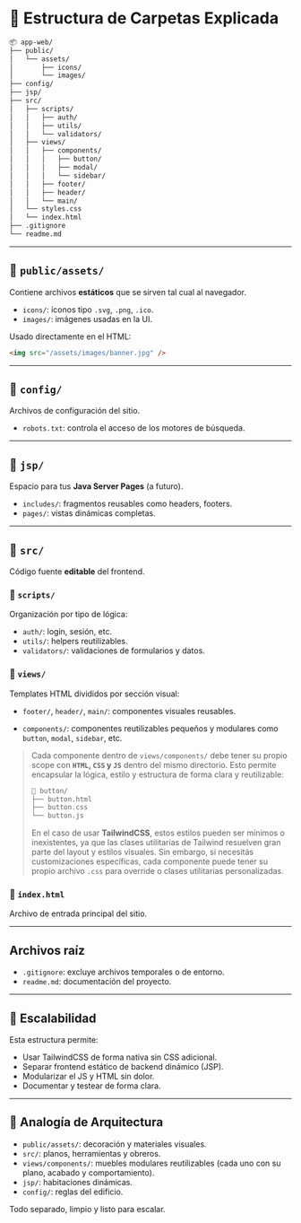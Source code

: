 # 🧠 Estructura de Carpetas Explicada

```bash
📦 app-web/
├── public/
│   └── assets/
│       ├── icons/
│       └── images/
├── config/
├── jsp/
├── src/
│   ├── scripts/
│   │   ├── auth/
│   │   ├── utils/
│   │   └── validators/
│   ├── views/
│   │   ├── components/
│   │   │   ├── button/
│   │   │   ├── modal/
│   │   │   └── sidebar/
│   │   ├── footer/
│   │   ├── header/
│   │   └── main/
│   └── styles.css
│   └── index.html
├── .gitignore
└── readme.md
```

---

## 📁 `public/assets/`

Contiene archivos **estáticos** que se sirven tal cual al navegador.

* `icons/`: íconos tipo `.svg`, `.png`, `.ico`.
* `images/`: imágenes usadas en la UI.

Usado directamente en el HTML:

```html
<img src="/assets/images/banner.jpg" />
```

---

## 📁 `config/`

Archivos de configuración del sitio.

* `robots.txt`: controla el acceso de los motores de búsqueda.

---

## 📁 `jsp/`

Espacio para tus **Java Server Pages** (a futuro).

* `includes/`: fragmentos reusables como headers, footers.
* `pages/`: vistas dinámicas completas.

---

## 📁 `src/`

Código fuente **editable** del frontend.

### 📁 `scripts/`

Organización por tipo de lógica:

* `auth/`: login, sesión, etc.
* `utils/`: helpers reutilizables.
* `validators/`: validaciones de formularios y datos.

### 📁 `views/`

Templates HTML divididos por sección visual:

* `footer/`, `header/`, `main/`: componentes visuales reusables.

* `components/`: componentes reutilizables pequeños y modulares como `button`, `modal`, `sidebar`, etc.

> Cada componente dentro de `views/components/` debe tener su propio scope con **`HTML`, `CSS` y `JS`** dentro del mismo directorio. Esto permite encapsular la lógica, estilo y estructura de forma clara y reutilizable:
>
> ```bash
> 📁 button/
> ├── button.html
> ├── button.css
> └── button.js
> ```
>
> En el caso de usar **TailwindCSS**, estos estilos pueden ser mínimos o inexistentes, ya que las clases utilitarias de Tailwind resuelven gran parte del layout y estilos visuales. Sin embargo, si necesitás customizaciones específicas, cada componente puede tener su propio archivo `.css` para override o clases utilitarias personalizadas.

### 📄 `index.html`

Archivo de entrada principal del sitio.

---

## Archivos raíz

* `.gitignore`: excluye archivos temporales o de entorno.
* `readme.md`: documentación del proyecto.

---

## 🔮 Escalabilidad

Esta estructura permite:

* Usar TailwindCSS de forma nativa sin CSS adicional.
* Separar frontend estático de backend dinámico (JSP).
* Modularizar el JS y HTML sin dolor.
* Documentar y testear de forma clara.

---

## 🧱 Analogía de Arquitectura

* `public/assets/`: decoración y materiales visuales.
* `src/`: planos, herramientas y obreros.
* `views/components/`: muebles modulares reutilizables (cada uno con su plano, acabado y comportamiento).
* `jsp/`: habitaciones dinámicas.
* `config/`: reglas del edificio.

Todo separado, limpio y listo para escalar.
